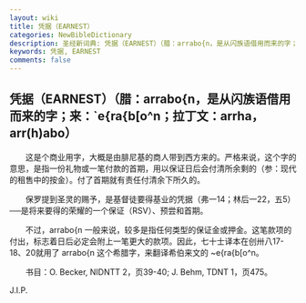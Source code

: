 ```yaml
---
layout: wiki
title: 凭据（EARNEST）
categories: NewBibleDictionary
description: 圣经新词典: 凭据（EARNEST）（腊：arrabo{n，是从闪族语借用而来的字；来：`e{ra{b[o^n；拉丁文：arrha，arr(h)abo）
keywords: 凭据, EARNEST
comments: false
---
```


## 凭据（EARNEST）（腊：arrabo{n，是从闪族语借用而来的字；来：`e{ra{b[o^n；拉丁文：arrha，arr(h)abo）

　　这是个商业用字，大概是由腓尼基的商人带到西方来的。严格来说，这个字的意思，是指一份礼物或一笔付款的首期，用以保证日后会付清所余剩的（参：现代的租售中的按金）。付了首期就有责任付清余下所久的。

　　保罗提到圣灵的赐予，是基督徒要得基业的凭据（弗一14；林后一22，五5）──是将来要得的荣耀的一个保证（RSV）、预尝和首期。

　　不过，arrabo{n 一般来说，较多是指任何类型的保证金或押金。这笔款项的付出，标志着日后必定会附上一笔更大的款项。因此，七十士译本在创卅八17-18、20就用了 arrabo{n 这个希腊字，来翻译希伯来文的 ~e{ra{b[o^n。

　　书目：O. Becker, NIDNTT 2，页39-40; J. Behm, TDNT 1，页475。

J.I.P.








